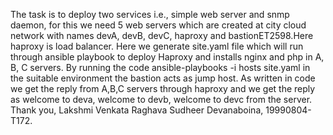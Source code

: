 The task is to deploy two services i.e., simple web server and snmp daemon, for this we need 5 web servers which are created at city cloud network with names devA, devB, devC, haproxy and bastionET2598.Here haproxy is load balancer.
Here we generate site.yaml file which will run through ansible playbook to deploy Haproxy and installs nginx and php in A, B, C servers.
By running the code ansible-playbooks -i hosts site.yaml in the suitable environment the bastion acts as jump host. As written in code we get the reply from A,B,C servers through haproxy and we get the reply as welcome to deva,
welcome to devb, welcome to devc from the server.
Thank you,
Lakshmi Venkata Raghava Sudheer Devanaboina,
19990804-T172.

